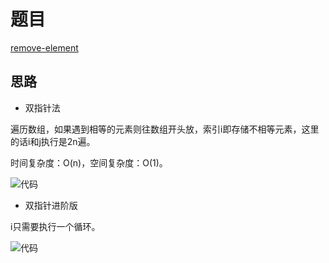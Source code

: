 # 题目

[remove-element](https://leetcode-cn.com/problems/remove-element/)

## 思路

- 双指针法

遍历数组，如果遇到相等的元素则往数组开头放，索引i即存储不相等元素，这里的话i和j执行是2n遍。

时间复杂度：O(n)，空间复杂度：O(1)。

![代码](https://pic4.zhimg.com/80/v2-3f243e5cb1f37fc30a9ef8aa6c55001b_hd.jpg)

- 双指针进阶版

i只需要执行一个循环。

![代码](https://pic2.zhimg.com/80/v2-56de5a5e6135e41be7c081d4be510be1_hd.jpg)
